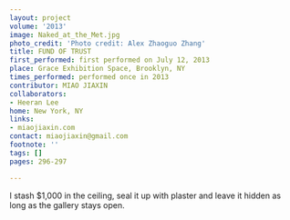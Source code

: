 ```yaml
---
layout: project
volume: '2013'
image: Naked_at_the_Met.jpg
photo_credit: 'Photo credit: Alex Zhaoguo Zhang'
title: FUND OF TRUST
first_performed: first performed on July 12, 2013
place: Grace Exhibition Space, Brooklyn, NY
times_performed: performed once in 2013
contributor: MIAO JIAXIN
collaborators:
- Heeran Lee
home: New York, NY
links:
- miaojiaxin.com
contact: miaojiaxin@gmail.com
footnote: ''
tags: []
pages: 296-297

---
```


I stash $1,000 in the ceiling, seal it up with plaster and leave it hidden as long as the gallery stays open.
